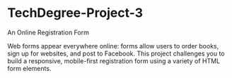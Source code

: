 # TechDegree-Project-3

An Online Registration Form

Web forms appear everywhere online: forms allow users to order books, sign up for websites, and post to Facebook. This project challenges you to build a responsive, mobile-first registration form using a variety of HTML form elements.
